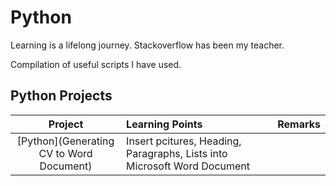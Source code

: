 # Python

Learning is a lifelong journey. Stackoverflow has been my teacher. 

Compilation of useful scripts I have used.

## Python Projects
| Project | Learning Points | Remarks |
| :---:   |     :---        |  :---   |
| [Python](Generating CV to Word Document)   | Insert pcitures, Heading, Paragraphs, Lists into Microsoft Word  Document  |     |
